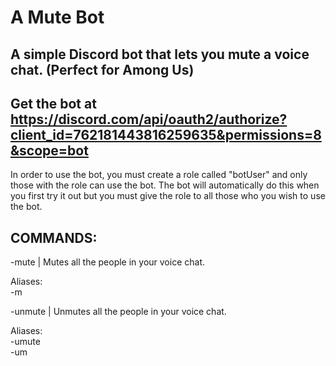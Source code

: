 # A Mute Bot # 

## A simple Discord bot that lets you mute a voice chat. (Perfect for Among Us) ##

## Get the bot at https://discord.com/api/oauth2/authorize?client_id=762181443816259635&permissions=8&scope=bot ##

In order to use the bot, you must create a role called "botUser" and only those with the role can use the bot. The bot will automatically do this when you first try it out but you must give the role to all those who you wish to use the bot.

## COMMANDS: ##

-mute	|   Mutes all the people in your voice chat. 

Aliases: <br>
-m

-unmute	|   Unmutes all the people in your voice chat.

Aliases: <br>
-umute <br>
-um
